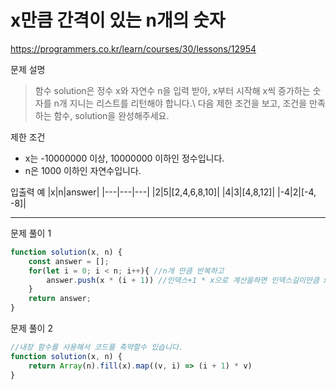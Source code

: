 # x만큼 간격이 있는 n개의 숫자
https://programmers.co.kr/learn/courses/30/lessons/12954

문제 설명
> 함수 solution은 정수 x와 자연수 n을 입력 받아, x부터 시작해 x씩 증가하는 숫자를 n개 지니는 리스트를 리턴해야 합니다.\ 
다음 제한 조건을 보고, 조건을 만족하는 함수, solution을 완성해주세요.

제한 조건
+ x는 -10000000 이상, 10000000 이하인 정수입니다.
+ n은 1000 이하인 자연수입니다.

입출력 예
|x|n|answer|
|---|---|---|
|2|5|[2,4,6,8,10]|
|4|3|[4,8,12]|
|-4|2|[-4, -8]|

------------------------

문제 풀이 1
```javascript
function solution(x, n) {
	const answer = [];
	for(let i = 0; i < n; i++){ //n개 만큼 반복하고
		answer.push(x * (i + 1)) //인덱스+1 * x으로 계산을하면 인덱스길이만큼 x를 곱합니다.
	}
	return answer;
}
```

문제 풀이 2
```javascript
//내장 함수를 사용해서 코드를 축약할수 있습니다.
function solution(x, n) {
	return Array(n).fill(x).map((v, i) => (i + 1) * v)
}
```